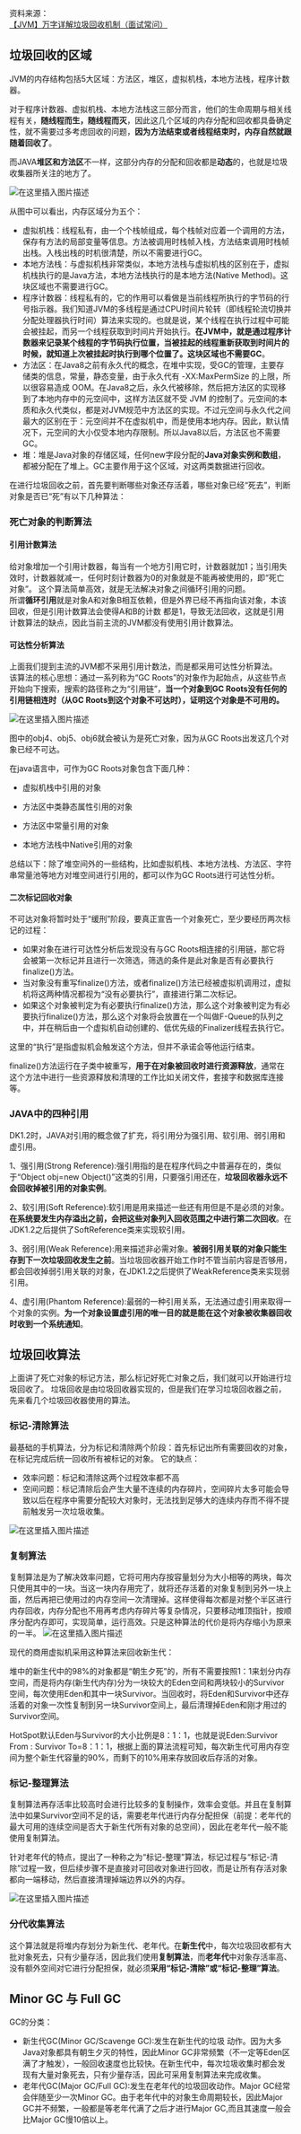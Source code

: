 资料来源：<br/>
[【JVM】万字详解垃圾回收机制（面试常问）](https://blog.csdn.net/weixin_48271092/article/details/125330239?spm=1001.2014.3001.5502&ydreferer=aHR0cHM6Ly9ibG9nLmNzZG4ubmV0L3dlaXhpbl80ODI3MTA5Mi9hcnRpY2xlL2RldGFpbHMvMTI1MzMwMjM5P3NwbT0xMDAxLjIwMTQuMzAwMS41NTAy)

## 垃圾回收的区域

JVM的内存结构包括5大区域：方法区，堆区，虚拟机栈，本地方法栈，程序计数器。

对于程序计数器、虚拟机栈、本地方法栈这三部分而言，他们的生命周期与相关线程有关，**随线程而生，随线程而灭**，因此这几个区域的内存分配和回收都具备确定性，就不需要过多考虑回收的问题，**因为方法结束或者线程结束时，内存自然就跟随着回收了**。

而JAVA**堆区和方法区**不一样，这部分内存的分配和回收都是**动态**的，也就是垃圾收集器所关注的地方了。

![在这里插入图片描述](img/53445fb093af4574a096928e3c80de23.jpeg)

从图中可以看出，内存区域分为五个：

- 虚拟机栈：线程私有，由一个个栈帧组成，每个栈帧对应着一个调用的方法，保存有方法的局部变量等信息。方法被调用时栈帧入栈，方法结束调用时栈帧出栈。入栈出栈的时机很清楚，所以不需要进行GC。
- 本地方法栈：与虚拟机栈非常类似，本地方法栈与虚拟机栈的区别在于，虚拟机栈执行的是Java方法，本地方法栈执行的是本地方法(Native Method)。这块区域也不需要进行GC。
- 程序计数器：线程私有的，它的作用可以看做是当前线程所执行的字节码的行号指示器。我们知道JVM的多线程是通过CPU时间片轮转（即线程轮流切换并分配处理器执行时间）算法来实现的。也就是说，某个线程在执行过程中可能会被挂起，而另一个线程获取到时间片开始执行。**在JVM中，就是通过程序计数器来记录某个线程的字节码执行位置，当被挂起的线程重新获取到时间片的时候，就知道上次被挂起时执行到哪个位置了。这块区域也不需要GC**。
- 方法区：在Java8之前有永久代的概念，在堆中实现，受GC的管理，主要存储类的信息，常量，静态变量，由于永久代有 -XX:MaxPermSize 的上限，所以很容易造成 OOM。在Java8之后，永久代被移除，然后把方法区的实现移到了本地内存中的元空间中，这样方法区就不受 JVM 的控制了。元空间的本质和永久代类似，都是对JVM规范中方法区的实现。不过元空间与永久代之间最大的区别在于：元空间并不在虚拟机中，而是使用本地内存。因此，默认情况下，元空间的大小仅受本地内存限制。所以Java8以后，方法区也不需要GC。
- 堆：堆是Java对象的存储区域，任何new字段分配的**Java对象实例和数组**，都被分配在了堆上。GC主要作用于这个区域，对这两类数据进行回收。

在进行垃圾回收之前，首先要判断哪些对象还存活着，哪些对象已经“死去”，判断对象是否已“死”有以下几种算法：

### 死亡对象的判断算法

#### 引用计数算法
给对象增加一个引用计数器，每当有一个地方引用它时，计数器就加1；当引用失效时，计数器就减一，任何时刻计数器为0的对象就是不能再被使用的，即“死亡对象”。
这个算法简单高效，就是无法解决对象之间循环引用的问题。<br/>
所谓**循环引用**就是对象A和对象B相互依赖，但是外界已经不再指向该对象，本该回收，但是引用计数算法会使得A和B的计数 都是1，导致无法回收，这就是引用计数算法的缺点，因此当前主流的JVM都没有使用引用计数算法。

#### 可达性分析算法
上面我们提到主流的JVM都不采用引用计数法，而是都采用可达性分析算法。<br/>
该算法的核心思想：通过一系列称为“GC Roots”的对象作为起始点，从这些节点开始向下搜索，搜索的路径称之为“引用链”，**当一个对象到GC Roots没有任何的引用链相连时（从GC Roots到这个对象不可达时），证明这个对象是不可用的。**

![在这里插入图片描述](img/49b688f122154133861085da5aef8890.jpeg)

图中的obj4、obj5、obj6就会被认为是死亡对象，因为从GC Roots出发这几个对象已经不可达。

在java语言中，可作为GC Roots对象包含下面几种：

- 虚拟机栈中引用的对象

- 方法区中类静态属性引用的对象

- 方法区中常量引用的对象

- 本地方法栈中Native引用的对象


总结以下：除了堆空间外的一些结构，比如虚拟机栈、本地方法栈、方法区、字符串常量池等地方对堆空间进行引用的，都可以作为GC Roots进行可达性分析。

#### 二次标记回收对象

不可达对象将暂时处于“缓刑”阶段，要真正宣告一个对象死亡，至少要经历两次标记的过程：

- 如果对象在进行可达性分析后发现没有与GC Roots相连接的引用链，那它将会被第一次标记并且进行一次筛选，筛选的条件是此对象是否有必要执行finalize()方法。
- 当对象没有重写finalize()方法，或者finalize()方法已经被虚拟机调用过，虚拟机将这两种情况都视为“没有必要执行”，直接进行第二次标记。
- 如果这个对象被判定为有必要执行finalize()方法，那么这个对象被判定为有必要执行finalize()方法，那么这个对象将会放置在一个叫做F-Queue的队列之中，并在稍后由一个虚拟机自动创建的、低优先级的Finalizer线程去执行它。


这里的“执行”是指虚拟机会触发这个方法，但并不承诺会等他运行结束。

finalize()方法运行在子类中被重写，**用于在对象被回收时进行资源释放**，通常在这个方法中进行一些资源释放和清理的工作比如关闭文件，套接字和数据库连接等。

### JAVA中的四种引用

DK1.2时，JAVA对引用的概念做了扩充，将引用分为强引用、软引用、弱引用和虚引用。

1、强引用(Strong Reference):强引用指的是在程序代码之中普遍存在的，类似于“Object obj=new Object()”这类的引用，只要强引用还在，**垃圾回收器永远不会回收掉被引用的对象实例**。

2、软引用(Soft Reference):软引用是用来描述一些还有用但是不是必须的对象。**在系统要发生内存溢出之前，会把这些对象列入回收范围之中进行第二次回收**。在JDK1.2之后提供了SoftReference类来实现软引用。

3、弱引用(Weak Reference):用来描述非必需对象。**被弱引用关联的对象只能生存到下一次垃圾回收发生之前**。当垃圾回收器开始工作时不管当前内容是否够用，都会回收掉弱引用关联的对象，在JDK1.2之后提供了WeakReference类来实现弱引用。

4、虚引用(Phantom Reference):最弱的一种引用关系，无法通过虚引用来取得一个对象的实例。**为一个对象设置虚引用的唯一目的就是能在这个对象被收集器回收时收到一个系统通知**。

## 垃圾回收算法

上面讲了死亡对象的标记方法，那么标记好死亡对象之后，我们就可以开始进行垃圾回收了。
垃圾回收是由垃圾回收器实现的，但是我们在学习垃圾回收器之前，先来看几个垃圾回收器使用的算法。
### 标记-清除算法
最基础的手机算法，分为标记和清除两个阶段：首先标记出所有需要回收的对象，在标记完成后统一回收所有被标记的对象。
它的缺点：

- 效率问题：标记和清除这两个过程效率都不高
- 空间问题：标记清除后会产生大量不连续的内存碎片，空间碎片太多可能会导致以后在程序中需要分配较大对象时，无法找到足够大的连续内存而不得不提前触发另一次垃圾收集。

![在这里插入图片描述](img/f607e479bdb24538a2db5836d87cbecf.jpeg)

### 复制算法

复制算法是为了解决效率问题，它将可用内存按容量划分为大小相等的两块，每次只使用其中的一块。当这一块内存用完了，就将还存活着的对象复制到另外一块上面，然后再把已使用过的内存空间一次清理掉。这样使得每次都是对整个半区进行内存回收，内存分配也不用再考虑内存碎片等复杂情况，只要移动堆顶指针，按顺序分配内存即可，实现简单，运行高效。只是这种算法的代价是将内存缩小为原来的一半。
![在这里插入图片描述](img/cc59ab71271d4cedbc2f1d325f0fddd3.jpeg)

现代的商用虚拟机采用这种算法来回收新生代：

堆中的新生代中的98%的对象都是“朝生夕死”的，所有不需要按照1：1来划分内存空间，而是将内存(新生代内存)分为一块较大的Eden空间和两块较小的Survivor空间，每次使用Eden和其中一块Survivor。当回收时，将Eden和Survivor中还存活着的对象一次性复制到另一块Survivor空间上，最后清理掉Eden和刚才用过的Survivor空间。

HotSpot默认Eden与Survivor的大小比例是8：1：1，也就是说Eden:Survivor From : Survivor To=8：1：1，根据上面的算法流程可知，每次新生代可用内存空间为整个新生代容量的90%，而剩下的10%用来存放回收后存活的对象。

### 标记-整理算法

复制算法再存活率比较高时会进行比较多的复制操作，效率会变低。并且在复制算法中如果Survivor空间不足的话，需要老年代进行内存分配担保（前提：老年代的最大可用的连续空间是否大于新生代所有对象的总空间），因此在老年代一般不能使用复制算法。

针对老年代的特点，提出了一种称之为“标记-整理”算法，标记过程与“标记-清除”过程一致，但后续步骤不是直接对可回收对象进行回收，而是让所有存活对象都向一端移动，然后直接清理掉端边界以外的内存。


![在这里插入图片描述](img/ff40808d23cc41c9bf78ea68f827bda9.jpeg)

### 分代收集算法

这个算法就是将堆内存划分为新生代、老年代。在**新生代**中，每次垃圾回收都有大批对象死去，只有少量存活，因此我们使用**复制算法**，而**老年代**中对象存活率高、没有额外空间对它进行分配担保，就必须**采用“标记-清除”或“标记-整理”算法**。

## Minor GC 与 Full GC

GC的分类：

- 新生代GC(Minor GC/Scavenge GC):发生在新生代的垃圾 动作。因为大多Java对象都具有朝生夕灭的特性，因此Minor GC非常频繁（不一定等Eden区满了才触发），一般回收速度也比较快。在新生代中，每次垃圾收集时都会发现有大量对象死去，只有少量存活，因此可采用复制算法来完成收集。
- 老年代GC(Major GC/Full GC):发生在老年代的垃圾回收动作。Major GC经常会伴随至少一次Minor GC。由于老年代中的对象生命周期较长，因此Major GC并不频繁，一般都是等老年代满了之后才进行Major GC,而且其速度一般会比Major GC慢10倍以上。
  